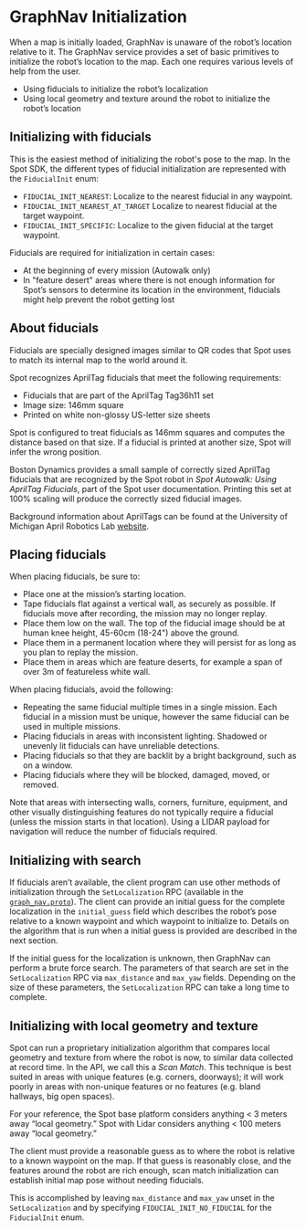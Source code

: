 <!--
Copyright (c) 2020 Boston Dynamics, Inc.  All rights reserved.

Downloading, reproducing, distributing or otherwise using the SDK Software
is subject to the terms and conditions of the Boston Dynamics Software
Development Kit License (20191101-BDSDK-SL).
-->

# GraphNav Initialization

When a map is initially loaded, GraphNav is unaware of the robot’s location relative to it. The GraphNav service provides a set of basic primitives to initialize the robot’s location to the map. Each one requires various levels of help from the user.


*   Using fiducials to initialize the robot’s localization
*   Using local geometry and texture around the robot to initialize the robot’s location


## Initializing with fiducials

This is the easiest method of initializing the robot's pose to the map. In the Spot SDK, the different types of fiducial initialization are represented with the `FiducialInit` enum:


*   `FIDUCIAL_INIT_NEAREST`: Localize to the nearest fiducial in any waypoint.
*   `FIDUCIAL_INIT_NEAREST_AT_TARGET` Localize to nearest fiducial at the target waypoint.
*   `FIDUCIAL_INIT_SPECIFIC`: Localize to the given fiducial at the target waypoint.


Fiducials are required for initialization in certain cases:


*   At the beginning of every mission (Autowalk only)
*   In "feature desert" areas where there is not enough information for Spot’s sensors to determine its location in the environment, fiducials might help prevent the robot getting lost


## About fiducials

Fiducials are specially designed images similar to QR codes that Spot uses to match its internal map to the world around it.

Spot recognizes AprilTag fiducials that meet the following requirements:


*   Fiducials that are part of the AprilTag Tag36h11 set
*   Image size: 146mm square
*   Printed on white non-glossy US-letter size sheets

Spot is configured to treat fiducials as 146mm squares and computes the distance based on that size. If a fiducial is printed at another size, Spot will infer the wrong position.

Boston Dynamics provides a small sample of correctly sized AprilTag fiducials that are recognized by the Spot robot in _Spot Autowalk: Using AprilTag Fiducials_, part of the Spot user documentation. Printing this set at 100% scaling will produce the correctly sized fiducial images.

Background information about AprilTags can be found at the University of Michigan April Robotics Lab [website](https://april.eecs.umich.edu/software/apriltag).


## Placing fiducials

When placing fiducials, be sure to:


*   Place one at the mission’s starting location.
*   Tape fiducials flat against a vertical wall, as securely as possible. If fiducials move after recording, the mission may no longer replay.
*   Place them low on the wall. The top of the fiducial image should be at human knee height, 45-60cm (18-24") above the ground.
*   Place them in a permanent location where they will persist for as long as you plan to replay the mission.
*   Place them in areas which are feature deserts, for example a span of over 3m of featureless white wall.

When placing fiducials, avoid the following:


*   Repeating the same fiducial multiple times in a single mission. Each fiducial in a mission must be unique, however the same fiducial can be used in multiple missions.
*   Placing fiducials in areas with inconsistent lighting. Shadowed or unevenly lit fiducials can have unreliable detections.
*   Placing fiducials so that they are backlit by a bright background, such as on a window.
*   Placing fiducials where they will be blocked, damaged, moved, or removed.

Note that areas with intersecting walls, corners, furniture, equipment, and other visually distinguishing features do not typically require a fiducial (unless the mission starts in that location). Using a LIDAR payload for navigation will reduce the number of fiducials required.


## Initializing with search

If fiducials aren’t available, the client program can use other methods of initialization through the `SetLocalization` RPC (available in the [`graph_nav.proto`](../../../protos/bosdyn/api/graph_nav/graph_nav.proto)). The client can provide an initial guess for the complete localization in the `initial_guess` field which describes the robot’s pose relative to a known waypoint and which waypoint to initialize to. Details on the algorithm that is run when a initial guess is provided are described in the next section.

If the initial guess for the localization is unknown, then GraphNav can perform a brute force search. The parameters of that search are set in the `SetLocalization` RPC via `max_distance` and `max_yaw` fields. Depending on the size of these parameters, the `SetLocalization` RPC can take a long time to complete.


## Initializing with local geometry and texture

Spot can run a proprietary initialization algorithm that compares local geometry and texture from where the robot is now, to similar data collected at record time. In the API, we call this a _Scan Match_. This technique is best suited in areas with unique features (e.g. corners, doorways); it will work poorly in areas with non-unique features or no features (e.g. bland hallways, big open spaces).

For your reference, the Spot base platform considers anything &lt; 3 meters away “local geometry.” Spot with Lidar considers anything &lt; 100 meters away “local geometry.”

The client must provide a reasonable guess as to where the robot is relative to a known waypoint on the map. If that guess is reasonably close, and the features around the robot are rich enough, scan match initialization can establish initial map pose without needing fiducials.

This is accomplished by leaving `max_distance` and `max_yaw` unset in the `SetLocalization` and by specifying `FIDUCIAL_INIT_NO_FIDUCIAL` for the `FiducialInit` enum.


<!--- image and page reference link definitions --->
[autonomous-top]: Readme.md "Spot SDK: Autonomy, GraphNav, and Missions"
[code-examples]: autonomous_navigation_code_examples.md "Autonomous navigation code examples"
[components]: components_of_autonomous_navigation.md "Components of autonomous navigation"
[typical]: typical_autonomous_navigation_use_case.md "Typical autonomous navigation use cases"
[autonomous-services]: autonomous_navigation_services.md "Autonomous navigation services"
[service]: graphnav_service.md "GraphNav service"
[map-structure]: graphnav_map_structure.md "GraphNav map structure"
[initialization]: initialization.md "Initialization"
[localization]: localization.md "Localization"
[locomotion]: graphnav_and_robot_locomotion.md "GraphNav and robot locomotion"
[missions]: missions_service.md "Missions service"

